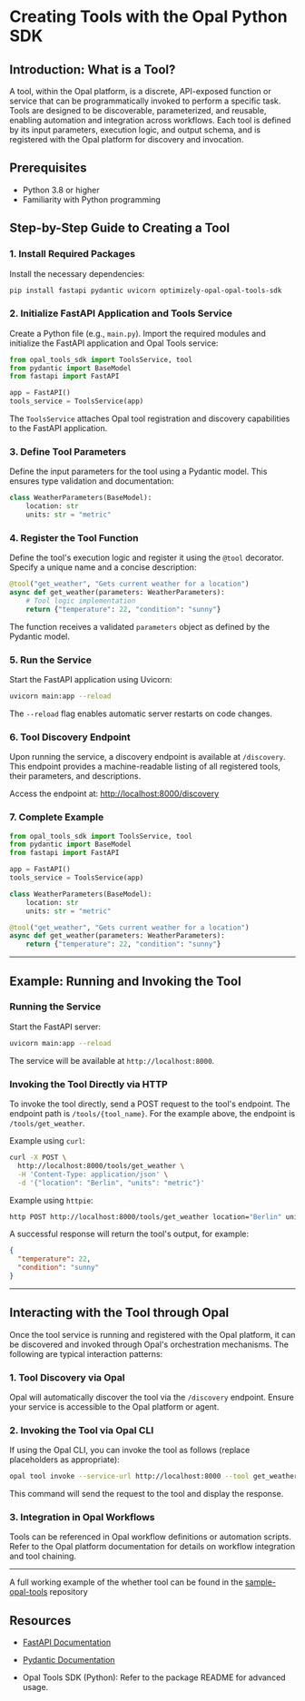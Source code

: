 # Creating Tools with the Opal Python SDK

## Introduction: What is a Tool?

A tool, within the Opal platform, is a discrete, API-exposed function or service that can be programmatically invoked to perform a specific task. Tools are designed to be discoverable, parameterized, and reusable, enabling automation and integration across workflows. Each tool is defined by its input parameters, execution logic, and output schema, and is registered with the Opal platform for discovery and invocation.

## Prerequisites

- Python 3.8 or higher
- Familiarity with Python programming

## Step-by-Step Guide to Creating a Tool

### 1. Install Required Packages

Install the necessary dependencies:

```bash
pip install fastapi pydantic uvicorn optimizely-opal-opal-tools-sdk
```

### 2. Initialize FastAPI Application and Tools Service

Create a Python file (e.g., `main.py`). Import the required modules and initialize the FastAPI application and Opal Tools service:

```python
from opal_tools_sdk import ToolsService, tool
from pydantic import BaseModel
from fastapi import FastAPI

app = FastAPI()
tools_service = ToolsService(app)
```

The `ToolsService` attaches Opal tool registration and discovery capabilities to the FastAPI application.

### 3. Define Tool Parameters

Define the input parameters for the tool using a Pydantic model. This ensures type validation and documentation:

```python
class WeatherParameters(BaseModel):
    location: str
    units: str = "metric"
```

### 4. Register the Tool Function

Define the tool's execution logic and register it using the `@tool` decorator. Specify a unique name and a concise description:

```python
@tool("get_weather", "Gets current weather for a location")
async def get_weather(parameters: WeatherParameters):
    # Tool logic implementation
    return {"temperature": 22, "condition": "sunny"}
```

The function receives a validated `parameters` object as defined by the Pydantic model.

### 5. Run the Service

Start the FastAPI application using Uvicorn:

```bash
uvicorn main:app --reload
```

The `--reload` flag enables automatic server restarts on code changes.

### 6. Tool Discovery Endpoint

Upon running the service, a discovery endpoint is available at `/discovery`. This endpoint provides a machine-readable listing of all registered tools, their parameters, and descriptions.

Access the endpoint at: [http://localhost:8000/discovery](http://localhost:8000/discovery)

### 7. Complete Example

```python
from opal_tools_sdk import ToolsService, tool
from pydantic import BaseModel
from fastapi import FastAPI

app = FastAPI()
tools_service = ToolsService(app)

class WeatherParameters(BaseModel):
    location: str
    units: str = "metric"

@tool("get_weather", "Gets current weather for a location")
async def get_weather(parameters: WeatherParameters):
    return {"temperature": 22, "condition": "sunny"}
```

---

## Example: Running and Invoking the Tool

### Running the Service

Start the FastAPI server:

```bash
uvicorn main:app --reload
```

The service will be available at `http://localhost:8000`.

### Invoking the Tool Directly via HTTP

To invoke the tool directly, send a POST request to the tool's endpoint. The endpoint path is `/tools/{tool_name}`. For the example above, the endpoint is `/tools/get_weather`.

Example using `curl`:

```bash
curl -X POST \
  http://localhost:8000/tools/get_weather \
  -H 'Content-Type: application/json' \
  -d '{"location": "Berlin", "units": "metric"}'
```

Example using `httpie`:

```bash
http POST http://localhost:8000/tools/get_weather location="Berlin" units="metric"
```

A successful response will return the tool's output, for example:

```json
{
  "temperature": 22,
  "condition": "sunny"
}
```

---

## Interacting with the Tool through Opal

Once the tool service is running and registered with the Opal platform, it can be discovered and invoked through Opal's orchestration mechanisms. The following are typical interaction patterns:

### 1. Tool Discovery via Opal

Opal will automatically discover the tool via the `/discovery` endpoint. Ensure your service is accessible to the Opal platform or agent.

### 2. Invoking the Tool via Opal CLI

If using the Opal CLI, you can invoke the tool as follows (replace placeholders as appropriate):

```bash
opal tool invoke --service-url http://localhost:8000 --tool get_weather --params '{"location": "Berlin", "units": "metric"}'
```

This command will send the request to the tool and display the response.

### 3. Integration in Opal Workflows

Tools can be referenced in Opal workflow definitions or automation scripts. Refer to the Opal platform documentation for details on workflow integration and tool chaining.

---

A full working example of the whether tool can be found in the [sample-opal-tools](https://github.com/newscred/sample-opal-tools/tree/main/python/weather) repository 


## Resources

- [FastAPI Documentation](https://fastapi.tiangolo.com/)
- [Pydantic Documentation](https://docs.pydantic.dev/)

- Opal Tools SDK (Python): Refer to the package README for advanced usage.
